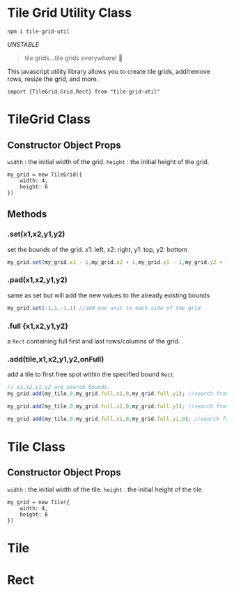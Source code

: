 # Tile Grid Utility Class

`npm i tile-grid-util`

*UNSTABLE*

> tile grids...tile grids everywhere! 🤯

This javascript utility library allows you to create tile grids, add/remove rows, resize the grid, and more.

`import {TileGrid,Grid,Rect} from "tile-grid-util"`


# TileGrid Class

## Constructor Object Props
`width` : the initial width of the grid.
`height` : the initial height of the grid.
```
my_grid = new TileGrid({
	width: 4,
	height: 6
})
```

## Methods

### .set(x1,x2,y1,y2) 
set the bounds of the grid. x1: left, x2: right, y1: top, y2: bottom  
```javascript
my_grid.set(my_grid.x1 - 1,my_grid.x2 + 1,my_grid.y1 - 1,my_grid.y2 + 1) //add one unit to each side of the grid
```

### .pad(x1,x2,y1,y2) 
same as set but will add the new values to the already existing bounds 
```javascript
my_grid.set(-1,1,-1,1) //add one unit to each side of the grid
```


### .full {x1,x2,y1,y2}
a `Rect` containing full first and last rows/columns of the grid.


### .add(tile,x1,x2,y1,y2,onFull) 
add a tile to first free spot within the specified bound `Rect`
```javascript
// x1,x2,y1,y2 are search bounds.
my_grid.add(my_tile,0,my_grid.full.x1,0,my_grid.full.y1); //search from top left to bottom right until the first full row/column.

my_grid.add(my_tile,0,my_grid.full.x1,0,my_grid.full.y1); //search from last full row and last full column to the bottom right

my_grid.add(my_tile,0,my_grid.full.x1,0,my_grid.full.y1,0); //search from first full row/column to top left
```




# Tile Class

## Constructor Object Props
`width` : the initial width of the tile.
`height` : the initial height of the tile.
```
my_grid = new Tile({
	width: 4,
	height: 6
})
```


# Tile


# Rect